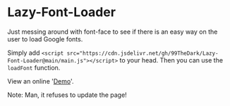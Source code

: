 # Lazy-Font-Loader
Just messing around with font-face to see if there is an easy way on the user to load Google fonts.

Simply add `<script src="https://cdn.jsdelivr.net/gh/99TheDark/Lazy-Font-Loader@main/main.js"></script>` to your head. Then you can use the `loadFont` function.

View an online '[Demo](https://99thedark.github.io/Lazy-Font-Loader/)'.

Note: Man, it refuses to update the page!
